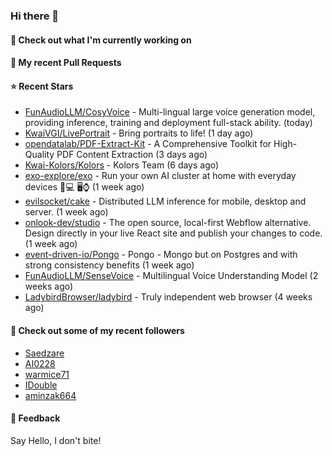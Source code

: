 ### Hi there 👋

#### 👷 Check out what I'm currently working on

#### 🔨 My recent Pull Requests


#### ⭐ Recent Stars

- [FunAudioLLM/CosyVoice](https://github.com/FunAudioLLM/CosyVoice) - Multi-lingual large voice generation model, providing inference, training and deployment full-stack ability. (today)
- [KwaiVGI/LivePortrait](https://github.com/KwaiVGI/LivePortrait) - Bring portraits to life! (1 day ago)
- [opendatalab/PDF-Extract-Kit](https://github.com/opendatalab/PDF-Extract-Kit) - A Comprehensive Toolkit for High-Quality PDF Content Extraction (3 days ago)
- [Kwai-Kolors/Kolors](https://github.com/Kwai-Kolors/Kolors) - Kolors Team (6 days ago)
- [exo-explore/exo](https://github.com/exo-explore/exo) - Run your own AI cluster at home with everyday devices 📱💻 🖥️⌚ (1 week ago)
- [evilsocket/cake](https://github.com/evilsocket/cake) - Distributed LLM inference for mobile, desktop and server. (1 week ago)
- [onlook-dev/studio](https://github.com/onlook-dev/studio) - The open source, local-first Webflow alternative. Design directly in your live React site and publish your changes to code. (1 week ago)
- [event-driven-io/Pongo](https://github.com/event-driven-io/Pongo) - Pongo - Mongo but on Postgres and with strong consistency benefits (1 week ago)
- [FunAudioLLM/SenseVoice](https://github.com/FunAudioLLM/SenseVoice) - Multilingual Voice Understanding Model (2 weeks ago)
- [LadybirdBrowser/ladybird](https://github.com/LadybirdBrowser/ladybird) - Truly independent web browser (4 weeks ago)

#### 👯 Check out some of my recent followers

- [Saedzare](https://github.com/Saedzare)
- [AI0228](https://github.com/AI0228)
- [warmice71](https://github.com/warmice71)
- [IDouble](https://github.com/IDouble)
- [aminzak664](https://github.com/aminzak664)

#### 💬 Feedback

Say Hello, I don't bite!